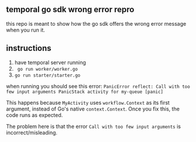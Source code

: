 ## temporal go sdk wrong error repro

this repo is meant to show how the go sdk offers the wrong error message when you run it.

## instructions

1. have temporal server running
2. ` go run worker/worker.go`
3. `go run starter/starter.go`

when running you should see this error: `PanicError reflect: Call with too few input arguments PanicStack activity for my-queue [panic]`

This happens because `MyActivity` uses `workflow.Context` as its first argument, instead of Go's native `context.Context`. Once you fix this, the code runs as expected.

The problem here is that the error `Call with too few input arguments` is incorrect/misleading.
